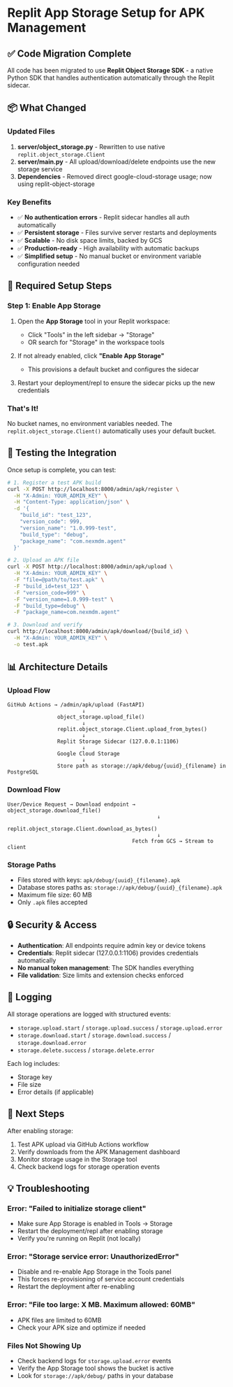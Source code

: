 # Replit App Storage Setup for APK Management

## ✅ Code Migration Complete

All code has been migrated to use **Replit Object Storage SDK** - a native Python SDK that handles authentication automatically through the Replit sidecar.

## 📦 What Changed

### Updated Files
1. **server/object_storage.py** - Rewritten to use native `replit.object_storage.Client`
2. **server/main.py** - All upload/download/delete endpoints use the new storage service
3. **Dependencies** - Removed direct google-cloud-storage usage; now using replit-object-storage

### Key Benefits
- ✅ **No authentication errors** - Replit sidecar handles all auth automatically
- ✅ **Persistent storage** - Files survive server restarts and deployments
- ✅ **Scalable** - No disk space limits, backed by GCS
- ✅ **Production-ready** - High availability with automatic backups
- ✅ **Simplified setup** - No manual bucket or environment variable configuration needed

## 🔧 Required Setup Steps

### Step 1: Enable App Storage

1. Open the **App Storage** tool in your Replit workspace:
   - Click "Tools" in the left sidebar → "Storage"
   - OR search for "Storage" in the workspace tools

2. If not already enabled, click **"Enable App Storage"**
   - This provisions a default bucket and configures the sidecar

3. Restart your deployment/repl to ensure the sidecar picks up the new credentials

### That's It!

No bucket names, no environment variables needed. The `replit.object_storage.Client()` automatically uses your default bucket.

## 🧪 Testing the Integration

Once setup is complete, you can test:

```bash
# 1. Register a test APK build
curl -X POST http://localhost:8000/admin/apk/register \
  -H "X-Admin: YOUR_ADMIN_KEY" \
  -H "Content-Type: application/json" \
  -d '{
    "build_id": "test_123",
    "version_code": 999,
    "version_name": "1.0.999-test",
    "build_type": "debug",
    "package_name": "com.nexmdm.agent"
  }'

# 2. Upload an APK file
curl -X POST http://localhost:8000/admin/apk/upload \
  -H "X-Admin: YOUR_ADMIN_KEY" \
  -F "file=@path/to/test.apk" \
  -F "build_id=test_123" \
  -F "version_code=999" \
  -F "version_name=1.0.999-test" \
  -F "build_type=debug" \
  -F "package_name=com.nexmdm.agent"

# 3. Download and verify
curl http://localhost:8000/admin/apk/download/{build_id} \
  -H "X-Admin: YOUR_ADMIN_KEY" \
  -o test.apk
```

## 📊 Architecture Details

### Upload Flow
```
GitHub Actions → /admin/apk/upload (FastAPI)
                        ↓
                object_storage.upload_file()
                        ↓
                replit.object_storage.Client.upload_from_bytes()
                        ↓
                Replit Storage Sidecar (127.0.0.1:1106)
                        ↓
                Google Cloud Storage
                        ↓
                Store path as storage://apk/debug/{uuid}_{filename} in PostgreSQL
```

### Download Flow
```
User/Device Request → Download endpoint → object_storage.download_file()
                                                ↓
                                        replit.object_storage.Client.download_as_bytes()
                                                ↓
                                        Fetch from GCS → Stream to client
```

### Storage Paths
- Files stored with keys: `apk/debug/{uuid}_{filename}.apk`
- Database stores paths as: `storage://apk/debug/{uuid}_{filename}.apk`
- Maximum file size: 60 MB
- Only `.apk` files accepted

## 🔒 Security & Access

- **Authentication**: All endpoints require admin key or device tokens
- **Credentials**: Replit sidecar (127.0.0.1:1106) provides credentials automatically
- **No manual token management**: The SDK handles everything
- **File validation**: Size limits and extension checks enforced

## 📝 Logging

All storage operations are logged with structured events:
- `storage.upload.start` / `storage.upload.success` / `storage.upload.error`
- `storage.download.start` / `storage.download.success` / `storage.download.error`
- `storage.delete.success` / `storage.delete.error`

Each log includes:
- Storage key
- File size
- Error details (if applicable)

## 🚀 Next Steps

After enabling storage:
1. Test APK upload via GitHub Actions workflow
2. Verify downloads from the APK Management dashboard
3. Monitor storage usage in the Storage tool
4. Check backend logs for storage operation events

## 💡 Troubleshooting

### Error: "Failed to initialize storage client"
- Make sure App Storage is enabled in Tools → Storage
- Restart the deployment/repl after enabling storage
- Verify you're running on Replit (not locally)

### Error: "Storage service error: UnauthorizedError"
- Disable and re-enable App Storage in the Tools panel
- This forces re-provisioning of service account credentials
- Restart the deployment after re-enabling

### Error: "File too large: X MB. Maximum allowed: 60MB"
- APK files are limited to 60MB
- Check your APK size and optimize if needed

### Files Not Showing Up
- Check backend logs for `storage.upload.error` events
- Verify the App Storage tool shows the bucket is active
- Look for `storage://apk/debug/` paths in your database
